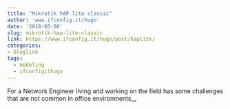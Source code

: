 ```yaml
---
title: "Mikrotik hAP lite classic"
author: 'www.ifconfig.it/hugo'
date: '2018-03-06'
slug: mikrotik-hap-lite-classic
link: https://www.ifconfig.it/hugo/post/haplite/
categories:
- bloglink
tags:
  - modeling
  - ifconfigithugo
---
```


For a Network Engineer living and working on the field has some challenges that are not common in office environments[... <i class="fas fa-external-link-alt"></i>](https://www.ifconfig.it/hugo/post/haplite/)

